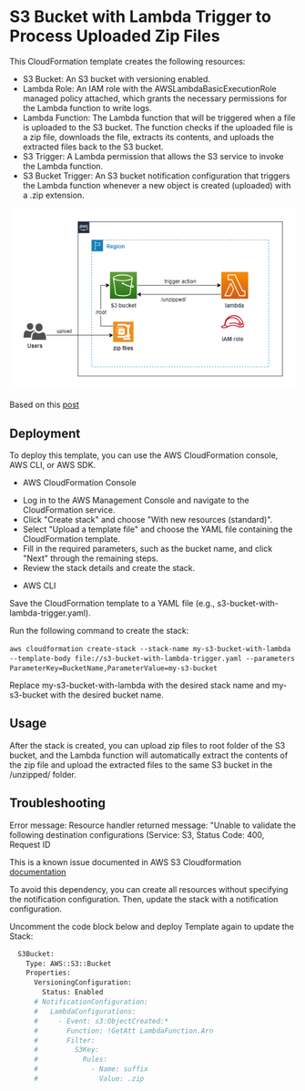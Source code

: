 # S3 Bucket with Lambda Trigger to Process Uploaded Zip Files

This CloudFormation template creates the following resources:

* S3 Bucket: An S3 bucket with versioning enabled.
* Lambda Role: An IAM role with the AWSLambdaBasicExecutionRole managed policy attached, which grants the necessary permissions for the Lambda function to write logs.
* Lambda Function: The Lambda function that will be triggered when a file is uploaded to the S3 bucket. The function checks if the uploaded file is a zip file, downloads the file, extracts its contents, and uploads the extracted files back to the S3 bucket.
* S3 Trigger: A Lambda permission that allows the S3 service to invoke the Lambda function.
* S3 Bucket Trigger: An S3 bucket notification configuration that triggers the Lambda function whenever a new object is created (uploaded) with a .zip extension.

![Alt text](../diagrams/zipfiles.png?raw=true "Diagram Image")

Based on this [post](https://medium.com/@darrenroback/how-to-process-and-extract-zip-files-with-aws-lambda-ed2a59f6b746)

## Deployment

To deploy this template, you can use the AWS CloudFormation console, AWS CLI, or AWS SDK.

* AWS CloudFormation Console

- Log in to the AWS Management Console and navigate to the CloudFormation service.
- Click "Create stack" and choose "With new resources (standard)".
- Select "Upload a template file" and choose the YAML file containing the CloudFormation template.
- Fill in the required parameters, such as the bucket name, and click "Next" through the remaining steps.
- Review the stack details and create the stack.

* AWS CLI

Save the CloudFormation template to a YAML file (e.g., s3-bucket-with-lambda-trigger.yaml).

Run the following command to create the stack:

`aws cloudformation create-stack --stack-name my-s3-bucket-with-lambda --template-body file://s3-bucket-with-lambda-trigger.yaml --parameters ParameterKey=BucketName,ParameterValue=my-s3-bucket`

Replace my-s3-bucket-with-lambda with the desired stack name and my-s3-bucket with the desired bucket name.


## Usage

After the stack is created, you can upload zip files to root folder of the S3 bucket, and the Lambda function will automatically extract the contents of the zip file and upload the extracted files to the same S3 bucket in the /unzipped/ folder.

## Troubleshooting

Error message: Resource handler returned message: "Unable to validate the following destination configurations (Service: S3, Status Code: 400, Request ID

This is a known issue documented in AWS S3 Cloudformation [documentation](https://docs.aws.amazon.com/AWSCloudFormation/latest/UserGuide/aws-properties-s3-bucket-notificationconfiguration.html#aws-properties-s3-bucket-notificationconfiguration--examples)

To avoid this dependency, you can create all resources without specifying the notification configuration. Then, update the stack with a notification configuration.

Uncomment the code block below and deploy Template again to update the Stack:

```bash
  S3Bucket:
    Type: AWS::S3::Bucket
    Properties:
      VersioningConfiguration:
        Status: Enabled
      # NotificationConfiguration:
      #   LambdaConfigurations:
      #     - Event: s3:ObjectCreated:*
      #       Function: !GetAtt LambdaFunction.Arn
      #       Filter:
      #         S3Key:
      #           Rules:
      #             - Name: suffix
      #               Value: .zip
```